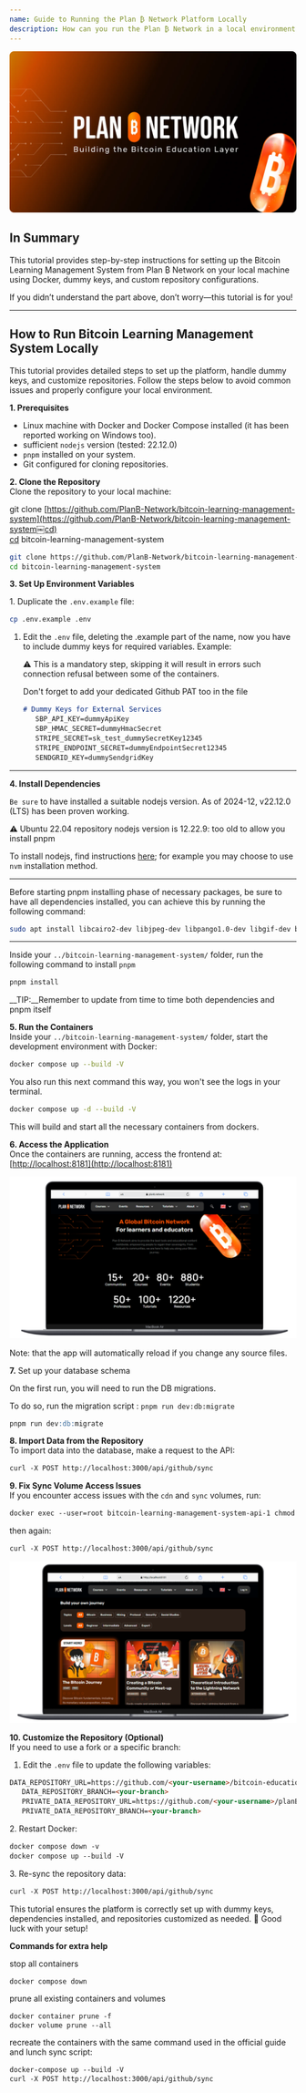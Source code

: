 ```yaml
---
name: Guide to Running the Plan ₿ Network Platform Locally
description: How can you run the Plan ₿ Network in a local environment to test my content contribution or proofreading/review of educational content on Plan ₿ Network?
---
```

![github](assets/cover.webp)

## In Summary

This tutorial provides step-by-step instructions for setting up the Bitcoin Learning Management System from Plan ₿ Network on your local machine using Docker, dummy keys, and custom repository configurations. 

If you didn’t understand the part above, don’t worry—this tutorial is for you!

---

## **How to Run Bitcoin Learning Management System Locally**

This tutorial provides detailed steps to set up the platform, handle dummy keys, and customize repositories. Follow the steps below to avoid common issues and properly configure your local environment.


**1. Prerequisites**  
- Linux machine with Docker and Docker Compose installed (it has been reported working on Windows too).  
- sufficient `nodejs` version (tested: 22.12.0)  
- `pnpm` installed on your system.  
- Git configured for cloning repositories.


**2. Clone the Repository**  
Clone the repository to your local machine:  
  
git clone [https://github.com/PlanB-Network/bitcoin-learning-management-system](https://github.com/PlanB-Network/bitcoin-learning-management-system￼cd)  
[cd](https://github.com/PlanB-Network/bitcoin-learning-management-system￼cd) bitcoin-learning-management-system

```bash
git clone https://github.com/PlanB-Network/bitcoin-learning-management-system
cd bitcoin-learning-management-system
```

  
**3. Set Up Environment Variables**

 1\. Duplicate the `.env.example` file:

```bash
cp .env.example .env
```

1. Edit the `.env` file, deleting the .example part of the name, now you have to include dummy keys for required variables. Example:

   ⚠️ This is a mandatory step, skipping it will result in errors such connection refusal between some of the containers.

   Don't forget to add your dedicated Github PAT too in the file


   ```markdown
   # Dummy Keys for External Services
      SBP_API_KEY=dummyApiKey
      SBP_HMAC_SECRET=dummyHmacSecret
      STRIPE_SECRET=sk_test_dummySecretKey12345
      STRIPE_ENDPOINT_SECRET=dummyEndpointSecret12345
      SENDGRID_KEY=dummySendgridKey
   ```

---

**4. Install Dependencies**

`Be sure` to have installed a suitable nodejs version. As of 2024-12, v22.12.0 (LTS) has been proven working.


   ⚠️ Ubuntu 22.04 repository nodejs version is 12.22.9: too old to allow you install pnpm


To install nodejs, find instructions [here](https://nodejs.org/en/download/package-manager); for example you may choose to use `nvm` installation method.

---

Before starting pnpm installing phase of necessary packages, be sure to have all dependencies installed, you can achieve this by running the following command:

```bash
sudo apt install libcairo2-dev libjpeg-dev libpango1.0-dev libgif-dev build-essential g++ libpixman-1-dev
```

---

Inside your `../bitcoin-learning-management-system/` folder, run the following command to install `pnpm`

```bash
pnpm install
```

__TIP:__Remember to update from time to time both dependencies and pnpm itself


**5. Run the Containers**  
Inside your `../bitcoin-learning-management-system/` folder, start the development environment with Docker:

```bash
docker compose up --build -V
```
You also run this next command this way, you won't see the logs in your terminal.
```bash
docker compose up -d --build -V
```

This will build and start all the necessary containers from dockers.

**6. Access the Application**  
Once the containers are running, access the frontend at:  
\[<http://localhost:8181](http://localhost:8181)>  

![Plan ₿ Network Local](assets/en/1.webp)

Note: that the app will automatically reload if you change any source files.


**7.** Set up your database schema

On the first run, you will need to run the DB migrations.

To do so, run the migration script : `pnpm run dev:db:migrate`

```markdown
pnpm run dev:db:migrate
```

**8. Import Data from the Repository**  
To import data into the database, make a request to the API:

```markdown
curl -X POST http://localhost:3000/api/github/sync
```

**9. Fix Sync Volume Access Issues**  
If you encounter access issues with the `cdn` and `sync` volumes, run:

```markdown
docker exec --user=root bitcoin-learning-management-system-api-1 chmod 777 /tmp/{sync,cdn}
```

then again:

```markdown
curl -X POST http://localhost:3000/api/github/sync
```

![Plan ₿ Network Local](assets/en/2.webp)


**10. Customize the Repository (Optional)**  
If you need to use a fork or a specific branch:  
1. Edit the `.env` file to update the following variables:

```markdown
DATA_REPOSITORY_URL=https://github.com/<your-username>/bitcoin-educational-content.git
   DATA_REPOSITORY_BRANCH=<your-branch>
   PRIVATE_DATA_REPOSITORY_URL=https://github.com/<your-username>/planB-premium-content.git
   PRIVATE_DATA_REPOSITORY_BRANCH=<your-branch>
```

2\. Restart Docker:

```markdown
docker compose down -v
docker compose up --build -V
```

3\. Re-sync the repository data:

```markdown
curl -X POST http://localhost:3000/api/github/sync
```

This tutorial ensures the platform is correctly set up with dummy keys, dependencies installed, and repositories customized as needed. 🎉 Good luck with your setup!

**Commands for extra help**  
  
stop all containers

```
docker compose down
```

prune all existing containers and volumes

```
docker container prune -f
docker volume prune --all	
```

recreate the containers with the same command used in the official guide and lunch sync script:

```
docker-compose up --build -V 
curl -X POST http://localhost:3000/api/github/sync
```
